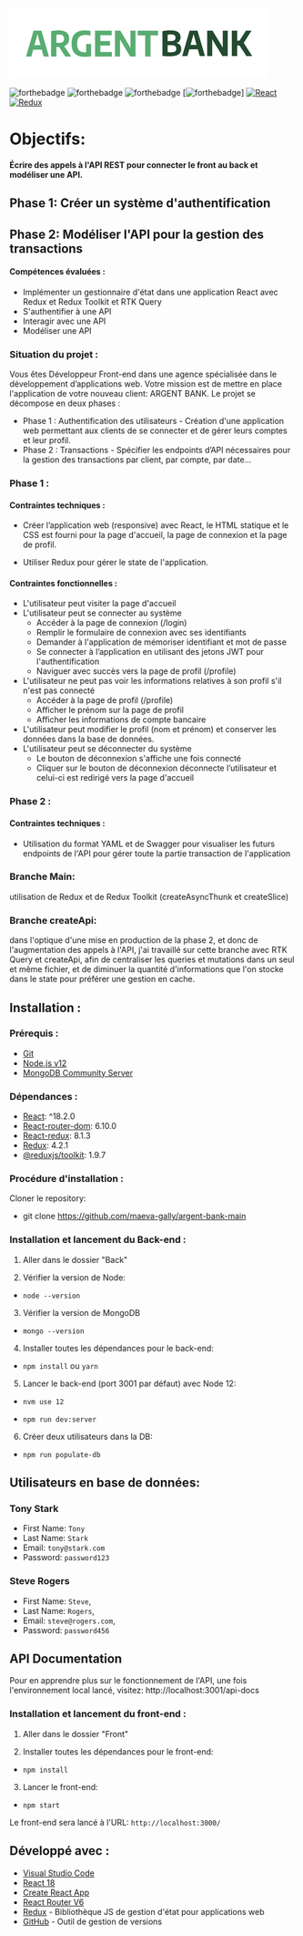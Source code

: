 ![ArgentBank](./Front/src/assets/argentBankLogo.png)


![forthebadge](https://forthebadge.com/images/badges/uses-html.svg)
![forthebadge](https://forthebadge.com/images/badges/uses-css.svg)
![forthebadge](https://forthebadge.com/images/badges/uses-js.svg)
[![forthebadge](https://forthebadge.com/images/badges/uses-git.svg)]
[![React](https://img.shields.io/badge/react-20232a?style=for-the-badge&logo=react&logocolor=61dafb)](https://reactjs.org/)
[![Redux](https://img.shields.io/badge/Redux-593D88?style=for-the-badge&logo=redux&logoColor=white)](https://redux.js.org/)

# Objectifs:


#### Écrire des appels à l'API REST pour connecter le front au back et modéliser une API.

## Phase 1: Créer un système d'authentification

## Phase 2: Modéliser l'API pour la gestion des transactions


#### Compétences évaluées :

 -   Implémenter un gestionnaire d'état dans une application React avec Redux et Redux Toolkit et RTK Query
 -   S'authentifier à une API
 -   Interagir avec une API
 -   Modéliser une API

### Situation du projet :

Vous êtes Développeur Front-end dans une agence spécialisée dans le développement d’applications web. Votre mission est de mettre en place l'application de votre nouveau client: ARGENT BANK.
Le projet se décompose en deux phases :

-   Phase 1 : Authentification des utilisateurs - Création d'une application web permettant aux clients de se connecter et de gérer leurs comptes et leur profil.
-   Phase 2 : Transactions - Spécifier les endpoints d’API nécessaires pour la gestion des transactions par client, par compte, par date...


### Phase 1 :
#### Contraintes techniques :

-   Créer l’application web (responsive) avec React, le HTML statique et le CSS est fourni pour la page d'accueil, la page de connexion et la page de profil.

-   Utiliser Redux pour gérer le state de l'application.

#### Contraintes fonctionnelles :

-   L'utilisateur peut visiter la page d'accueil
-   L'utilisateur peut se connecter au système
    -   Accéder à la page de connexion (/login)
    -   Remplir le formulaire de connexion avec ses identifiants
    -   Demander à l'application de mémoriser identifiant et mot de passe
    -   Se connecter à l’application en utilisant des jetons JWT pour l'authentification
    -   Naviguer avec succès vers la page de profil (/profile)
-   L'utilisateur ne peut pas voir les informations relatives à son profil s'il n'est pas connecté
    -   Accéder à la page de profil (/profile)
    -   Afficher le prénom sur la page de profil
    -   Afficher les informations de compte bancaire
-   L'utilisateur peut modifier le profil (nom et prénom) et conserver les données dans la base de données.
-   L'utilisateur peut se déconnecter du système
    -   Le bouton de déconnexion s'affiche une fois connecté
    -   Cliquer sur le bouton de déconnexion déconnecte l’utilisateur et celui-ci est redirigé vers la page d'accueil

### Phase 2 :
#### Contraintes techniques :
- Utilisation du format YAML et de Swagger pour visualiser les futurs endpoints de l'API pour gérer toute la partie transaction de l'application


### Branche Main:

utilisation de Redux et de Redux Toolkit (createAsyncThunk et createSlice)

### Branche createApi:

dans l'optique d'une mise en production de la phase 2, et donc de l'augmentation des appels à l'API, j'ai travaillé sur cette branche avec RTK Query et createApi, afin de centraliser les queries et mutations dans un seul et même fichier, et de diminuer la quantité d'informations que l'on stocke dans le state pour préférer une gestion en cache.


## Installation :

### Prérequis :

-   [Git](https://git-scm.com)
-   [Node.js v12](https://nodejs.org/en/)
- [MongoDB Community Server](https://www.mongodb.com/try/download/community)

### Dépendances :

-   [React](https://reactjs.org): ^18.2.0
-   [React-router-dom](https://reactrouter.com/): 6.10.0
-   [React-redux](https://react-redux.js.org/): 8.1.3
-   [Redux](https://redux.js.org/): 4.2.1
-   [@reduxjs/toolkit](https://redux-toolkit.js.org/): 1.9.7


### Procédure d'installation :

Cloner le repository:

- git clone https://github.com/maeva-gally/argent-bank-main

### Installation et lancement du Back-end :

1. Aller dans le dossier "Back"

2. Vérifier la version de Node:

-   `node --version`

3. Vérifier la version de MongoDB
-   `mongo --version`
4. Installer toutes les dépendances pour le back-end:

-   `npm install` ou `yarn`


5. Lancer le back-end (port 3001 par défaut) avec Node 12:
-   `nvm use 12`

-   `npm run dev:server`

6. Créer deux utilisateurs dans la DB:
-   `npm run populate-db`


## Utilisateurs en base de données:
### Tony Stark

- First Name: `Tony`
- Last Name: `Stark`
- Email: `tony@stark.com`
- Password: `password123`

### Steve Rogers

- First Name: `Steve`,
- Last Name: `Rogers`,
- Email: `steve@rogers.com`,
- Password: `password456`

## API Documentation

Pour en apprendre plus sur le fonctionnement de l'API, une fois l'environnement local lancé, visitez: http://localhost:3001/api-docs

### Installation et lancement du front-end :

1. Aller dans le dossier "Front"

2. Installer toutes les dépendances pour le front-end:

-   `npm install`

3. Lancer le front-end:

-   `npm start`

Le front-end sera lancé à l'URL:
`http://localhost:3000/`




## Développé avec :

-   [Visual Studio Code](https://code.visualstudio.com/)
-   [React 18](https://fr.reactjs.org/)
-   [Create React App](https://create-react-app.dev/)
-   [React Router V6](https://reactrouter.com/)
-   [Redux](https://redux.js.org/) - Bibliothèque JS de gestion d'état pour applications web
-   [GitHub](https://github.com/) - Outil de gestion de versions

